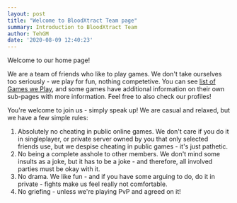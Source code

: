 ```yaml
---
layout: post
title: "Welcome to BloodXtract Team page"
summary: Introduction to BloodXtract Team
author: TehGM
date: '2020-08-09 12:40:23'
---
```

Welcome to our home page!

We are a team of friends who like to play games. We don't take ourselves too seriously - we play for fun, nothing competetive. You can see [list of Games we Play](/games), and some games have additional information on their own sub-pages with more information. Feel free to also check our profiles!

You're welcome to join us - simply speak up! We are casual and relaxed, but we have a few simple rules:
1. Absolutely no cheating in public online games. We don't care if you do it in singleplayer, or private server owned by you that only selected friends use, but we despise cheating in public games - it's just pathetic.
2. No being a complete asshole to other members. We don't mind some insults as a joke, but it has to be a joke - and therefore, all involved parties must be okay with it.
3. No drama. We like fun - and if you have some arguing to do, do it in private - fights make us feel really not comfortable.
4. No griefing - unless we're playing PvP and agreed on it!